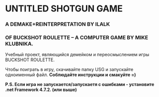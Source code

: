 # UNTITLED SHOTGUN GAME
### A DEMAKE+REINTERPRETATION BY ILALK 
### OF BUCKSHOT ROULETTE – A COMPUTER GAME BY MIKE KLUBNIKA.
Учебный проект, являющийся демейком и переосмыслением игры BUCKSHOT ROULETTE.

Чтобы поиграть в игру, скачивайте папку USG и запускайте одноименный файл. <b>Соблюдайте инструкции и смакуйте =)<b> 

P.S. Если игра не запускается/запускаетя с ошибками - установите .net Framework 4.7.2. (или выше)
